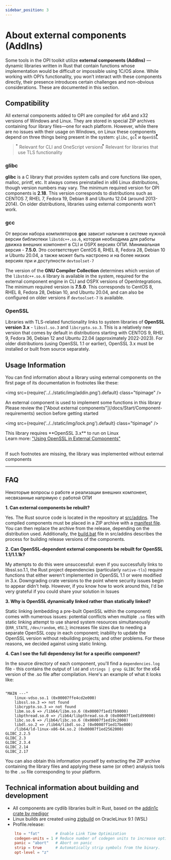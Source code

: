 ```yaml
---
sidebar_position: 3
---
```


# About external components (AddIns)

Some tools in the OPI toolkit utilize **external components (AddIns)** — dynamic libraries written in Rust that contain functions whose implementation would be difficult or impossible using 1C/OS alone. While working with OPI’s functionality, you won’t interact with these components directly, their presence introduces certain challenges and non-obvious considerations. These are documented in this section.

## Compatibility

All external components added to OPI are compiled for x64 and x32 versions of Windows and Linux. They are stored in special ZIP archives containing four library files—one for each platform. However, while there are no issues with their usage on Windows, on Linux these components depend on three things being present in the system: `glibc`, `gcc`⃰ и `OpenSSL`⃰⃰ 

> ⃰  Relevant for CLI and OneScript versions
> ⃰⃰ Relevant for libraries that use TLS functionality

### glibc

**glibc** is a C library that provides system calls and core functions like open, malloc, printf, etc. It always comes preinstalled in x86 Linux distributions, though version numbers may vary. The minimum required version for OPI components is **2.18**. This version corresponds to distributions such as CENTOS 7, RHEL 7, Fedora 19, Debian 8 and Ubuntu 12.04 (around 2013-2014). On older distributions, libraries using external components won't work.

### gcc

От версии набора компиляторов **gcc** зависит наличие в системе нужной версии библиотеки `libstdc++.so.6`, которая необходима для работы движка внешних компонент в CLI и OSPX версиях ОПИ. Минимальная версия - **7.5.0**. Это соответствует CentOS 8, RHEL 8, Fedora 28, Debian 10 и Ubuntu 20.04, а также может быть настроено и на более низких версиях при и доступности `devtoolset-7`

The version of the **GNU Compiler Collection** determines which version of the `libstdc++.so.6` library is available in the system, required for the external component engine in CLI and OSPX versions of OpenIntegrations. The minimum required version is **7.5.0**. This corresponds to CentOS 8, RHEL 8, Fedora 28, Debian 10, and Ubuntu 20.04, and can also be configured on older versions if `devtoolset-7` is available.

### OpenSSL

Libraries with TLS-related functionality links to system libraries of **OpenSSL version 3.x**  - `libssl.so.3` and `libcrypto.so.3`. This is a relatively new version that comes by default in distributions starting with CENTOS 9, RHEL 9, Fedora 36, Debian 12 and Ubuntu 22.04 (approximately 2022-2023). For older distributions (using OpenSSL 1.1 or earlier), OpenSSL 3.x must be installed or built from source separately.

## Usage Information

You can find information about a library using external components on the first page of its documentation in footnotes like these:

<div class="theme-admonition theme-admonition-info admonition_node_modules-@docusaurus-theme-classic-lib-theme-Admonition-Layout-styles-module alert alert--info">

<img src={require('../../static/img/addin.png').default} class="tipimage" />
<div class="addin">An external component is used to implement some functions in this library<br/>
Please review the ["About external components"](/docs/Start/Component-requirements) section before getting started</div>
</div>


<div class="theme-admonition theme-admonition-caution admonition_node_modules-@docusaurus-theme-classic-lib-theme-Admonition-Layout-styles-module alert alert--warning">

<img src={require('../../static/img/lock.png').default} class="tipimage" />
<div class="addin">This library requires **OpenSSL 3.x** to run on Linux <br/>
Learn more: <a href="/docs/Start/Component-requirements#openssl" class="orangelink">"Using OpenSSL in External Components"</a></div>
</div>

<br/>

If such footnotes are missing, the library was implemented without external components

<hr/>

## FAQ

Некоторые вопросы о работе и реализации внешних компонент, несвязанные напрямую с работой ОПИ

**1. Can external components be rebuilt?**

Yes. The Rust source code is located in the repository at [src/addins](https://github.com/Bayselonarrend/OpenIntegrations/tree/main/src/addins). The compiled components must be placed in a ZIP archive with a [manifest file](https://github.com/Bayselonarrend/OpenIntegrations/blob/main/src/addins/MANIFEST.XML). You can then replace the archive from the release, depending on the distribution used. Additionally, the [build.bat](https://github.com/Bayselonarrend/OpenIntegrations/blob/main/src/addins/build.bat) file in src/addins describes the process for building release versions of the components. 

**2. Can OpenSSL-dependent external components be rebuilt for OpenSSL 1.1/1.1.1k?**

My attempts to do this were unsuccessful: even if you successfully links to libssl.so.1.1, the Rust project dependencies (particularly `native-tls`) require functions that either weren't implemented in OpenSSL 1.1 or were modified in 3.x. Downgrading crate versions to the point where security issues begin to appear didn't help. However, if you know how to work around this, I'd be very grateful if you could share your solution in Issues

**3. Why is OpenSSL dynamically linked rather than statically linked?**

Static linking (embedding a pre-built OpenSSL within the component) comes with numerous issues: potential conflicts when multiple `.so` files with static linking attempt to use shared system resources simultaneously (`ERR_STATE`, `/dev/random`, etc.); increases file sizes due to needing a separate OpenSSL copy in each component; inability to update the OpenSSL version without rebuilding projects; and other problems. For these reasons, we decided against using static linking.

**4. Can I see the full dependency list for a specific component?**

In the source directory of each component, you'll find a `dependencies.log` file - this contains the output of `ldd` and `strings | grep GLIBC` for the x64 version of the .so file after compilation. Here's an example of what it looks like:

```

"MAIN ---" 
	linux-vdso.so.1 (0x00007ffe4cd2e000)
	libssl.so.3 => not found
	libcrypto.so.3 => not found
	libm.so.6 => /lib64/libm.so.6 (0x00007f1ed1fb9000)
	libpthread.so.0 => /lib64/libpthread.so.0 (0x00007f1ed1d99000)
	libc.so.6 => /lib64/libc.so.6 (0x00007f1ed19c2000)
	libdl.so.2 => /lib64/libdl.so.2 (0x00007f1ed17be000)
	/lib64/ld-linux-x86-64.so.2 (0x00007f1ed2562000)
GLIBC_2.2.5
GLIBC_2.3
GLIBC_2.3.4
GLIBC_2.14
GLIBC_2.17

```

You can also obtain this information yourself by extracting the ZIP archive containing the library files and applying these same (or other) analysis tools to the `.so` file corresponding to your platform.


## Technical information about building and development

+ All components are cydlib libraries built in Rust, based on the [addin1c crate by medigor](https://crates.io/crates/addin1c)
+ Linux builds are created using [zigbuild](https://github.com/rust-cross/cargo-zigbuild) on OracleLinux 9.1 (WSL)
+ Profile.release:
```toml
    lto = "fat"       # Enable Link Time Optimization
    codegen-units = 1 # Reduce number of codegen units to increase optimizations.
    panic = "abort"   # Abort on panic
    strip = true      # Automatically strip symbols from the binary.
    opt-level = "z"
```

